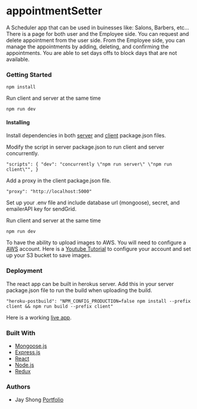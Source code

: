 # appointmentSetter

A Scheduler app that can be used in buinesses like: Salons, Barbers, etc... There is a page for both user and the Employee side. You can request and delete appointment from the user side. From the Employee side, you can manage the appointments by adding, deleting, and confirming the appointments. You are able to set days offs to block days that are not available.

### Getting Started

`npm install`

Run client and server at the same time

`npm run dev`

#### Installing

Install dependencies in both [server](https://github.com/Fourleaftayback/appointmentSetter/blob/master/package.json) and [client](https://github.com/Fourleaftayback/appointmentSetter/blob/master/client/package.json) package.json files.

Modify the script in server package.json to run client and server concurrently.

`"scripts": { "dev": "concurrently \"npm run server\" \"npm run client\"", }`

Add a proxy in the client package.json file.

`"proxy": "http://localhost:5000"`

Set up your .env file and include database url (mongoose), secret, and emailerAPI key for sendGrid.

Run client and server at the same time

`npm run dev`

To have the ability to upload images to AWS. You will need to configure a [AWS](https://portal.aws.amazon.com/gp/aws/developer/registration/index.html) account. Here is a [Youtube Tutorial](https://www.youtube.com/watch?v=Oc69SEtbM_U) to configure your account and set up your S3 bucket to save images.

### Deployment

The react app can be built in herokus server.
Add this in your server package.json file to run the build when uploading the build.

`"heroku-postbuild": "NPM_CONFIG_PRODUCTION=false npm install --prefix client && npm run build --prefix client"`

Here is a working [live app](https://book-appointments.herokuapp.com/).

### Built With

- [Mongoose.js](https://mongoosejs.com/)
- [Express.js](https://expressjs.com/)
- [React](https://reactjs.org/)
- [Node.js](https://nodejs.org/en/)
- [Redux](https://redux.js.org/)

### Authors

- Jay Shong [Portfolio](https://www.jayshong.com/)

